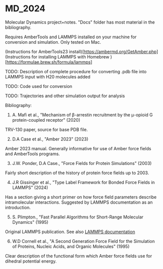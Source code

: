 # MD_2024
Molecular Dynamics project+notes. "Docs" folder has most material in the bibliography.

Requires AmberTools and LAMMPS installed on your machine for conversion and simulation. Only tested on Mac.

(Instructions for AmberTools23 install)[https://ambermd.org/GetAmber.php]
(Instructions for installing LAMMPS with Homebrew )[https://formulae.brew.sh/formula/lammps]



TODO: Description of complete procedure for converting .pdb file into LAMMPS input with H20 molecules added

TODO: Code used for conversion

TODO: Trajectories and other simulation output for analysis


Bibliography:
1. A. Mafi et al., "Mechanism of β-arrestin recruitment by the μ-opioid G protein-coupled receptor" (2020)

TRV-130 paper, source for base PDB file. 

2. D.A Case et al., "Amber 2023" (2023)

Amber 2023 manual. Generally informative for use of Amber force fields and AmberTools programs.

3. J.W. Ponder, D.A Case., "Force Fields for Protein Simulations" (2003)

Fairly short description of the history of protein force fields up to 2003.

4. J.R Gissinger et al., "Type Label Framework for Bonded Force Fields in LAMMPS" (2024)

Has a section giving a short primer on how force field parameters describe intramolecular interactions. Suggested by LAMMPS documentation as an introduction.

5. S. Plimpton., "Fast Parallel Algorithms for Short-Range Molecular Dynamics" (1995)

Original LAMMPS publication. See also [LAMMPS documentation](https://docs.lammps.org/Intro.html)

6. W.D Cornell et al., "A Second Generation Force Field for the Simulation of Proteins, Nucleic Acids, and Organic Molecules" (1995)

Clear description of the functional form which Amber force fields use for dihedral potential energy.
